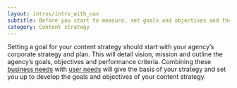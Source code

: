 ```yaml
---
layout: intros/intro_with_nav
subtitle: Before you start to measure, set goals and objectives and then track the success of your content using KPIs.
category: Content strategy
---
```


Setting a goal for your content strategy should start with your agency’s corporate strategy and plan. This will detail vision, mission and outline the agency’s goals, objectives and performance criteria. Combining these [business needs](/content-strategy/identify-business-needs/) with [user needs](/content-strategy/define-user-content-needs/) will give the basis of your strategy and set you up to develop the goals and objectives of your content strategy. 


